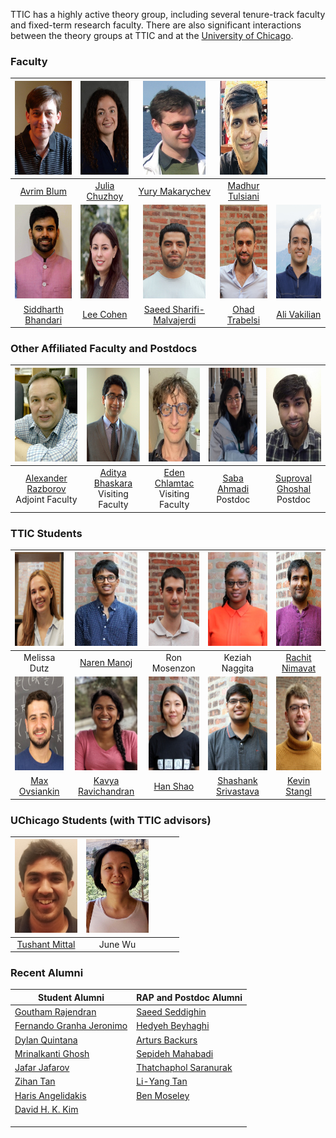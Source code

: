 TTIC has a highly active theory group, including several tenure-track faculty and fixed-term research faculty. There are also significant interactions between the theory groups at TTIC and at the [University of Chicago](http://theory.cs.uchicago.edu).




### Faculty

|   <img src="pictures/avrim.jpg" height="150" width="100">    | <img src="pictures/julia.jpg" height="150" width="100"> |    <img src="pictures/yury.jpg" height="150" width="100">    |  <img src="pictures/madhur.jpg" height="150" width="100">   |                                                       |
| :----------------------------------------------------------: | :-----------------------------------------------------: | :----------------------------------------------------------: | :---------------------------------------------------------: | :---------------------------------------------------: |
|         [Avrim Blum](https://home.ttic.edu/~avrim/)          |     [Julia Chuzhoy](https://home.ttic.edu/~cjulia/)     |       [Yury Makarychev](https://home.ttic.edu/~yury/)        |     [Madhur Tulsiani](https://home.ttic.edu/~madhurt/)      |                                                       |
| <img src="pictures/siddharth.jpg" height="150" width="100">  |  <img src="pictures/lee.jpg" height="150" width="100">  |   <img src="pictures/saeed.jpg" height="150" width="100">    |   <img src="pictures/ohad.jpg" height="150" width="100">    | <img src="pictures/ali.jpg" height="150" width="100"> |
| [Siddharth Bhandari](https://sites.google.com/view/siddharth-bhandari/) |   [Lee Cohen](https://sites.google.com/view/leecohen)   | [Saeed Sharifi-Malvajerdi](https://sites.google.com/view/saeedsh/home) | [Ohad Trabelsi](https://sites.google.com/view/ohadtrabelsi) |    [Ali Vakilian](https://www.mit.edu/~vakilian/)     |



### Other Affiliated Faculty and Postdocs

|  <img src="pictures/razborov.jpg" height="150" width="100">  |  <img src="pictures/bhaskara.jpg" height="150" width="100">  |  <img src="pictures/chlamtac.jpg" height="150" width="100">  | <img src="pictures/ahmadi.jpg" height="150" width="100"> |  <img src="pictures/ghoshal.jpg" height="150" width="100">   |
| :----------------------------------------------------------: | :----------------------------------------------------------: | :----------------------------------------------------------: | :------------------------------------------------------: | :----------------------------------------------------------: |
| [Alexander Razborov](http://people.cs.uchicago.edu/~razborov/) <br> Adjoint Faculty | [Aditya Bhaskara](https://users.cs.utah.edu/~bhaskara/) <br> Visiting Faculty | [Eden Chlamtac](https://www.cs.bgu.ac.il/~chlamtac/)<br> Visiting Faculty | [Saba Ahmadi](https://sabaahmadi.github.io)<br/> Postdoc | [Suproval Ghoshal](https://sites.google.com/view/suprovat)<br/> Postdoc |



### TTIC Students

|   <img src="pictures/dutz.jpg" height="150" width="100">    |   <img src="pictures/manoj.jpg" height="150" width="100">    | <img src="pictures/mosenzon.jpg" height="150" width="100"> |  <img src="pictures/naggita.jpg" height="150" width="100">   | <img src="pictures/nimavat.jpg" height="150" width="100"> |
| :---------------------------------------------------------: | :----------------------------------------------------------: | :--------------------------------------------------------: | :----------------------------------------------------------: | :-------------------------------------------------------: |
|                        Melissa Dutz                         |            [Naren Manoj](https://www.nsmanoj.com)            |                        Ron Mosenzon                        |                        Keziah Naggita                        |     [Rachit Nimavat](https://home.ttic.edu/~nimavat/)     |
| <img src="pictures/ovsiankin.jpg" height="150" width="100"> | <img src="pictures/ravichandran.jpg" height="150" width="100"> |   <img src="pictures/shao.jpg" height="150" width="100">   | <img src="pictures/srivastava.jpg" height="150" width="100"> | <img src="pictures/stangl.jpg" height="150" width="100">  |
|             [Max Ovsiankin](https://maxov.org)              |      [Kavya Ravichandran](https://kavyar314.github.io)       |     [Han Shao](https://sites.google.com/view/hanshao)      | [Shashank Srivastava](https://sites.google.com/view/shashanks) |      [Kevin Stangl](https://home.ttic.edu/~kstangl/)      |



### UChicago Students (with TTIC advisors)

| <img src="pictures/mittal.jpg" height="150" width="100"> | <img src="pictures/wu.jpg" height="150" width="100"> |      |      |      |
| :------------------------------------------------------: | :--------------------------------------------------: | :--: | :--: | :--: |
|    [Tushant Mittal](https://mittaltushant.github.io)     |                       June Wu                        |      |      |      |



### Recent Alumni



| Student Alumni                                               | RAP and Postdoc Alumni                                       |
| ------------------------------------------------------------ | ------------------------------------------------------------ |
| [Goutham Rajendran](https://www.cs.cmu.edu/~gouthamr/)       | [Saeed Seddighin](https://sites.google.com/view/saeedrezaseddighin) |
| [Fernando Granha Jeronimo ](https://granha.github.io/)       | [Hedyeh Beyhaghi](https://hedyehbeyhaghi.github.io)          |
| [Dylan Quintana ](https://www.math.harvard.edu/people/quintana-dylan/) | [Arturs Backurs](https://www.mit.edu/~backurs/)              |
| [Mrinalkanti Ghosh ](http://ttic.uchicago.edu/~mkghosh/)     | [Sepideh Mahabadi](https://www.mit.edu/~mahabadi/)           |
| [Jafar Jafarov](https://www.cs.uchicago.edu/people/profile/jafar-jafarov/) | [Thatchaphol Saranurak](https://sites.google.com/site/thsaranurak/) |
| [Zihan Tan](https://sites.google.com/view/zihantan)          | [Li-Yang Tan](http://theory.stanford.edu/~liyang/)           |
| [Haris Angelidakis](http://www.harisangelidakis.com/)        | [Ben Moseley](https://www.andrew.cmu.edu/user/moseleyb/)     |
| [David H. K. Kim](http://people.cs.uchicago.edu/~hongk/)     |                                                              |
|                                                              |                                                              |
|                                                              |                                                              |
|                                                              |                                                              |

